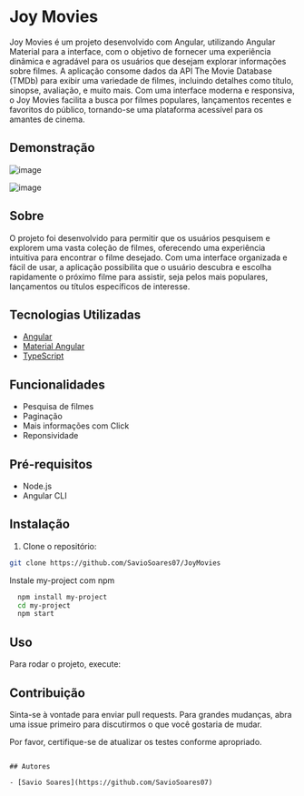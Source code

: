 # Joy Movies

Joy Movies é um projeto desenvolvido com Angular, utilizando Angular Material para a interface, com o objetivo de fornecer uma experiência dinâmica e agradável para os usuários que desejam explorar informações sobre filmes. A aplicação consome dados da API The Movie Database (TMDb) para exibir uma variedade de filmes, incluindo detalhes como título, sinopse, avaliação, e muito mais. Com uma interface moderna e responsiva, o Joy Movies facilita a busca por filmes populares, lançamentos recentes e favoritos do público, tornando-se uma plataforma acessível para os amantes de cinema.

## Demonstração

![image](https://github.com/user-attachments/assets/44ae5f00-d96f-4e59-a60c-195031cfb232)

![image](https://github.com/user-attachments/assets/098ced7e-91c0-421c-aff7-70cb55fce563)

## Sobre

O projeto foi desenvolvido para permitir que os usuários pesquisem e explorem uma vasta coleção de filmes, oferecendo uma experiência intuitiva para encontrar o filme desejado. Com uma interface organizada e fácil de usar, a aplicação possibilita que o usuário descubra e escolha rapidamente o próximo filme para assistir, seja pelos mais populares, lançamentos ou títulos específicos de interesse.

## Tecnologias Utilizadas

- [Angular](https://angular.io/)
- [Material Angular](https://material.angular.io)
- [TypeScript](https://www.typescriptlang.org)

## Funcionalidades

- Pesquisa de filmes
- Paginação
- Mais informações com Click
- Reponsividade

## Pré-requisitos

- Node.js
- Angular CLI

## Instalação

1. Clone o repositório:

```bash
git clone https://github.com/SavioSoares07/JoyMovies
```

Instale my-project com npm

```bash
  npm install my-project
  cd my-project
  npm start

```

## Uso

Para rodar o projeto, execute:

## Contribuição

Sinta-se à vontade para enviar pull requests. Para grandes mudanças, abra uma issue primeiro para discutirmos o que você gostaria de mudar.

Por favor, certifique-se de atualizar os testes conforme apropriado.

```

## Autores

- [Savio Soares](https://github.com/SavioSoares07)
```
